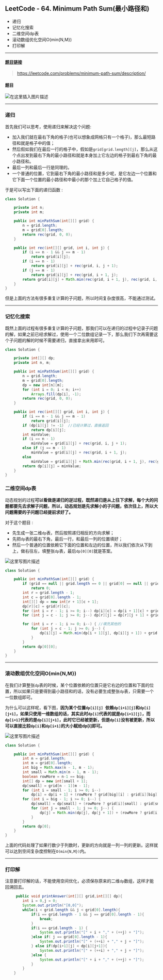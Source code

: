 ﻿## LeetCode - 64. Minimum Path Sum(最小路径和)
- 递归
 - 记忆化搜索
 - 二维空间dp表
 - 滚动数组优化空间O(min{N,M})
 - 打印解
***
#### [题目链接](https://leetcode.com/problems/minimum-path-sum/description/)

> https://leetcode.com/problems/minimum-path-sum/description/

#### 题目
![在这里插入图片描述](images/64_t.png)



***
### 递归

首先我们可以思考，使用递归来解决这个问题:   

 - 加入我们就在最右下角的格子(也可以想象成网格只有一个格子)，那么最短路径和就是格子中的值；
 - 然后假如我们在最后一行的格子中，假如是`grid[grid.length][j]`，那么从这个点出发到最右下角的最小路径和就是本身加上它左边的格子到最右下角的最小路径和。
 - 最后一列和最后一行是同理的。
 - 一个普通的位置，它到最右下角的最小路径和是多少呢，是它左边一个位置和它下面一个位置的最小路径和中最小的那个加上它自己格子的值。

于是可以写出下面的递归函数 : 

```java
class Solution {

    private int n;
    private int m;

    public int minPathSum(int[][] grid) {
        n = grid.length;
        m = grid[0].length;
        return rec(grid, 0, 0);
    }

    public int rec(int[][] grid, int i, int j) {
        if (i == n - 1 && j == m - 1)
            return grid[i][j];
        if (i == n - 1)
            return grid[i][j] + rec(grid, i, j + 1);
        if (j == m - 1)
            return grid[i][j] + rec(grid, i + 1, j);
        return grid[i][j] + Math.min(rec(grid, i + 1, j), rec(grid, i, j + 1));
    }
}
```
但是上面的方法有很多重复计算的子问题，所以时间复杂度很高，不能通过测试。
***
### 记忆化搜索
既然上面的过程有很多重复计算的子问题，那我们可以在递归的过程中记录子问题的解，如果之前已经求解过，使用一个二位数组记录一下，那么我们下次再需要这个子问题的解的时候不需要递归，直接拿出来用即可。

```java
class Solution {

    private int[][] dp;
    private int n, m;

    public int minPathSum(int[][] grid) {
        n = grid.length;
        m = grid[0].length;
        dp = new int[n][m];
        for (int i = 0; i < n; i++)
            Arrays.fill(dp[i], -1);
        return rec(grid, 0, 0);
    }

    public int rec(int[][] grid, int i, int j) {
        if (i == n - 1 && j == m - 1)
            return grid[i][j];
        if (dp[i][j] != -1)  //已经计算过，直接返回
            return dp[i][j];
        int minValue;
        if (i == n - 1)
            minValue = grid[i][j] + rec(grid, i, j + 1);
        else if (j == m - 1)
            minValue = grid[i][j] + rec(grid, i + 1, j);
        else
            minValue = grid[i][j] + Math.min(rec(grid, i + 1, j), rec(grid, i, j + 1));
        return dp[i][j] = minValue;
    }
}
```

### 二维空间dp表
 动态规划的过程**可以看做是递归的逆过程，既然递归是从上往下求解，每个大的问题都要先去求解子问题，所以，动态规划是先求解小的子问题，依次往上，所以大问题需要的子问题已经提前求好了。**

对于这个题目 : 

 - 先生成一张二维`dp`表，然后按照递归相反的方向求解；
 - 先把`dp`表的最右下角，最后一行，和最后一列的位置填好；
 - 然后一个普通的位置依赖它下面的位置和左边的位置，所以我们依次从下到上，做右往左，填整张`dp`表，最后`dp[0][0]`就是答案。



![这里写图片描述](images/64_s.png)



```java
class Solution {

    public int minPathSum(int[][] grid) {
        if (grid == null || grid.length == 0 || grid[0] == null || grid[0].length == 0)
            return 0;
        int r = grid.length - 1;
        int c = grid[0].length - 1;
        int[][] dp = new int[r + 1][c + 1];
        dp[r][c] = grid[r][c];
        for (int i = r - 1; i >= 0; i--) dp[i][c] = dp[i + 1][c] + grid[i][c]; //填充最后一列的
        for (int j = c - 1; j >= 0; j--) dp[r][j] = dp[r][j + 1] + grid[r][j]; //填充最后一行的

        for (int i = r - 1; i >= 0; i--) { //填充其他的
            for (int j = c - 1; j >= 0; j--) {
                dp[i][j] = Math.min(dp[i + 1][j], dp[i][j + 1]) + grid[i][j];
            }
        }
        return dp[0][0];
    }
}
```
***
### 滚动数组优化空间O(min{N,M})

 在我们计算整张`dp`表的时候，某个位置依赖的位置只是它右边的位置和下面的位置，所以如果只是要得到最小路径和的话，没有必要生成整张`dp`表，只需要一个一位数组即可。

 为什么可以这样呢，看下图，**因为某个位置`dp[i][j] `依赖` dp[i+1][j] `和`dp[i][j+1]`，如果只使用一维数组的话，其实此时`dp[i]`代表的就是`dp[i+1][j]`，而`dp[i+1]`代表的是`dp[i][j+1]`，此时它已经被更新，但是`dp[i]`没有被更新，所以可以直接比较`dp[i]`和`dp[i+1]`的大小赋给dp[i]即可。**

![这里写图片描述](images/64_s2.png)



```java
class Solution {

    public int minPathSum(int[][] grid) {
        int n = grid.length;
        int m = grid[0].length;
        int big = Math.max(n - 1, m - 1);
        int small = Math.min(n - 1, m - 1);
        boolean rowMore = n-1 == big;
        int[] dp = new int[small + 1];
        dp[small] = grid[n - 1][m - 1];
        for (int i = small - 1; i >= 0; i--)
            dp[i] = dp[i + 1] + (rowMore ? grid[big][i] : grid[i][big]);
        for (int i = big - 1; i >= 0; i--) {
            dp[small] = dp[small] + (rowMore ? grid[i][small] : grid[small][i]);
            for (int j = small - 1; j >= 0; j--) {
                dp[j] = Math.min(dp[j], dp[j + 1]) + (rowMore ? grid[i][j] : grid[j][i]);
            }
        }
        return dp[0];
    }
}
```
上面的代码处理了如果行数少于列数时，更新的方向就是一列一列的更新。这样就可以达到空间复杂度控制在`O(min{N,M})`内。
***
### 打印解
注意要打印解的话，不能使用空间优化，必须保存原来的二维`dp`数组，这样才能回溯回去。
```java
	 public void printAnswer(int[][] grid,int[][] dp){
        int i = 0,j = 0;
        System.out.println("[0,0]");
        while(i < grid.length && j < grid[0].length){
            if(i == grid.length - 1 && j == grid[0].length - 1){
                break;
            }
            if(i == grid.length - 1) {
                System.out.println("[" + i + "," + (++j) + "]");
            }else if( j == grid[0].length - 1){
                System.out.println("[" + (++i) + "," + j + "]");
            } else if(dp[i+1][j] < dp[i][j+1]){
                System.out.println("[" + (++i) + "," + j + "]");
            }else {
                System.out.println("[" + i + "," + (++j) + "]");
            }
        }
    }
```

  
